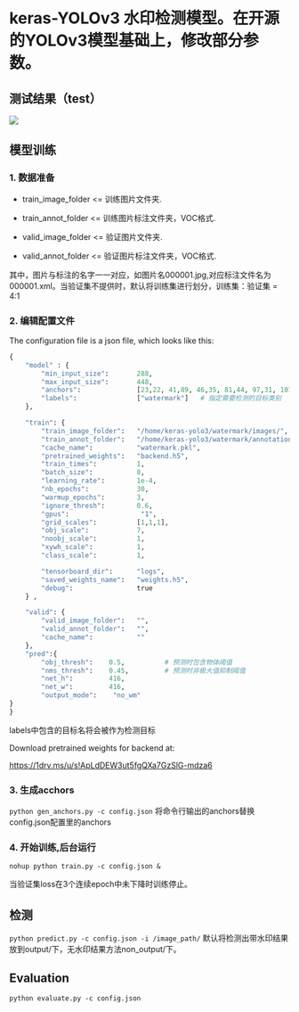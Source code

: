 # keras-YOLOv3 水印检测模型。在开源的YOLOv3模型基础上，修改部分参数。
## 测试结果（test）
![](https://github.com/yl305237731/yolov3_watermark/blob/master/test/1.png)

## 模型训练

### 1. 数据准备

+ train_image_folder <= 训练图片文件夹.

+ train_annot_folder <= 训练图片标注文件夹，VOC格式.

+ valid_image_folder <= 验证图片文件夹.

+ valid_annot_folder <= 验证图片标注文件夹，VOC格式.
    
其中，图片与标注的名字一一对应，如图片名000001.jpg,对应标注文件名为000001.xml。当验证集不提供时，默认将训练集进行划分，训练集：验证集 = 4:1

### 2. 编辑配置文件
The configuration file is a json file, which looks like this:

```python
{
    "model" : {
        "min_input_size":       288,
        "max_input_size":       448,
        "anchors":              [23,22, 41,89, 46,35, 81,44, 97,31, 101,65, 126,53, 168,37, 242,52],
        "labels":               ["watermark"]   # 指定需要检测的目标类别
    },

    "train": {
        "train_image_folder":   "/home/keras-yolo3/watermark/images/",     # 训练图片路径
        "train_annot_folder":   "/home/keras-yolo3/watermark/annotations/",  # 训练图片对应标注
        "cache_name":           "watermark.pkl",                                       # 生成anchors时会生成
        "pretrained_weights":   "backend.h5",                                    # 预训练权重
        "train_times":          1,                                                     # 每个epoch训练集训练次数
        "batch_size":           8,
        "learning_rate":        1e-4,
        "nb_epochs":            30,
        "warmup_epochs":        3,
        "ignore_thresh":        0.6,                                                   # 低于此阈值，训练时认为box中无目标
        "gpus":                  "1",
        "grid_scales":          [1,1,1],
        "obj_scale":            7,
        "noobj_scale":          1,
        "xywh_scale":           1,
        "class_scale":          1,

        "tensorboard_dir":      "logs",
        "saved_weights_name":   "weights.h5",
        "debug":                true
    } ,

    "valid": {
        "valid_image_folder":   "",
        "valid_annot_folder":   "",
        "cache_name":           ""
    },
    "pred":{
        "obj_thresh":    0.5,          # 预测时包含物体阈值
        "nms_thresh":    0.45,         # 预测时非极大值抑制阈值
        "net_h":         416,
        "net_w":         416,
        "output_mode":    "no_wm" 
}
}
```
labels中包含的目标名将会被作为检测目标

Download pretrained weights for backend at:

https://1drv.ms/u/s!ApLdDEW3ut5fgQXa7GzSlG-mdza6


### 3. 生成acchors

`python gen_anchors.py -c config.json`
将命令行输出的anchors替换config.json配置里的anchors


### 4. 开始训练,后台运行

`nohup python train.py -c config.json &`

当验证集loss在3个连续epoch中未下降时训练停止。

## 检测  
`python predict.py -c config.json -i /image_path/`
默认将检测出带水印结果放到output/下，无水印结果方法non_output/下。

## Evaluation

`python evaluate.py -c config.json`
